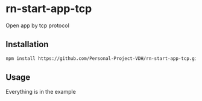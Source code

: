 # rn-start-app-tcp

Open app by tcp protocol

## Installation

```sh
npm install https://github.com/Personal-Project-VDH/rn-start-app-tcp.git
```

## Usage

Everything is in the example




